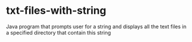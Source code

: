 # txt-files-with-string
Java program that prompts user for a string and displays all the text files in a specified directory that contain this string
